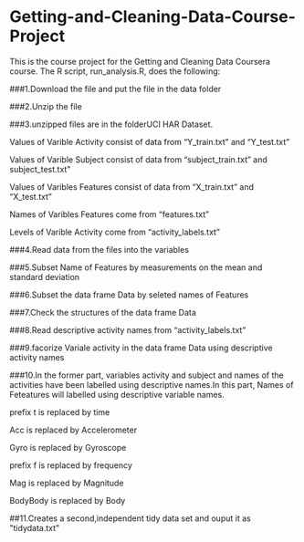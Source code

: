 # Getting-and-Cleaning-Data-Course-Project
This is the course project for the Getting and Cleaning Data Coursera course. The R script, run_analysis.R, does the following:

###1.Download the file and put the file in the data folder

###2.Unzip the file

###3.unzipped files are in the folderUCI HAR Dataset.

Values of Varible Activity consist of data from “Y_train.txt” and “Y_test.txt”

Values of Varible Subject consist of data from “subject_train.txt” and subject_test.txt"

Values of Varibles Features consist of data from “X_train.txt” and “X_test.txt”

Names of Varibles Features come from “features.txt”

Levels of Varible Activity come from “activity_labels.txt”

###4.Read data from the files into the variables

###5.Subset Name of Features by measurements on the mean and standard deviation

###6.Subset the data frame Data by seleted names of Features

###7.Check the structures of the data frame Data

###8.Read descriptive activity names from “activity_labels.txt”

###9.facorize Variale activity in the data frame Data using descriptive activity names

###10.In the former part, variables activity and subject and names of the activities have been labelled using descriptive names.In this part, Names of Feteatures will labelled using descriptive variable names.

prefix t is replaced by time

Acc is replaced by Accelerometer

Gyro is replaced by Gyroscope

prefix f is replaced by frequency

Mag is replaced by Magnitude

BodyBody is replaced by Body

##11.Creates a second,independent tidy data set and ouput it as "tidydata.txt"
